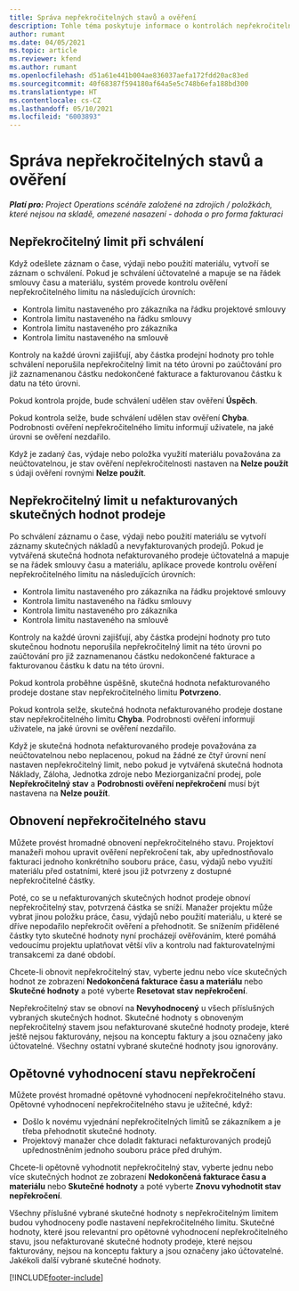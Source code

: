 ```yaml
---
title: Správa nepřekročitelných stavů a ověření
description: Tohle téma poskytuje informace o kontrolách nepřekročitelného limitu prováděných v Project Project.
author: rumant
ms.date: 04/05/2021
ms.topic: article
ms.reviewer: kfend
ms.author: rumant
ms.openlocfilehash: d51a61e441b004ae836037aefa172fdd20ac83ed
ms.sourcegitcommit: 40f68387f594180af64a5e5c748b6efa188bd300
ms.translationtype: HT
ms.contentlocale: cs-CZ
ms.lasthandoff: 05/10/2021
ms.locfileid: "6003893"
---
```

# <a name="manage-not-to-exceed-status-and-validations"></a>Správa nepřekročitelných stavů a ověření 

_**Platí pro:** Project Operations scénáře založené na zdrojích / položkách, které nejsou na skladě, omezené nasazení - dohoda o pro forma fakturaci_

## <a name="not-to-exceed-on-approvals"></a>Nepřekročitelný limit při schválení

Když odešlete záznam o čase, výdaji nebo použití materiálu, vytvoří se záznam o schválení. Pokud je schválení účtovatelné a mapuje se na řádek smlouvy času a materiálu, systém provede kontrolu ověření nepřekročitelného limitu na následujících úrovních:

  - Kontrola limitu nastaveného pro zákazníka na řádku projektové smlouvy
  - Kontrola limitu nastaveného na řádku smlouvy
  - Kontrola limitu nastaveného pro zákazníka
  - Kontrola limitu nastaveného na smlouvě

Kontroly na každé úrovni zajišťují, aby částka prodejní hodnoty pro tohle schválení neporušila nepřekročitelný limit na této úrovni po zaúčtování pro již zaznamenanou částku nedokončené fakturace a fakturovanou částku k datu na této úrovni.

Pokud kontrola projde, bude schválení udělen stav ověření **Úspěch**.

Pokud kontrola selže, bude schválení udělen stav ověření **Chyba**. Podrobnosti ověření nepřekročitelného limitu informují uživatele, na jaké úrovni se ověření nezdařilo.

Když je zadaný čas, výdaje nebo položka využití materiálu považována za neúčtovatelnou, je stav ověření nepřekročitelnosti nastaven na **Nelze použít** s údaji ověření rovnými **Nelze použít**.

## <a name="not-to-exceed-on-unbilled-sales-actuals"></a>Nepřekročitelný limit u nefakturovaných skutečných hodnot prodeje

Po schválení záznamu o čase, výdaji nebo použití materiálu se vytvoří záznamy skutečných nákladů a nevyfakturovaných prodejů. Pokud je vytvářená skutečná hodnota nefakturovaného prodeje účtovatelná a mapuje se na řádek smlouvy času a materiálu, aplikace provede kontrolu ověření nepřekročitelného limitu na následujících úrovních:

  - Kontrola limitu nastaveného pro zákazníka na řádku projektové smlouvy
  - Kontrola limitu nastaveného na řádku smlouvy
  - Kontrola limitu nastaveného pro zákazníka
  - Kontrola limitu nastaveného na smlouvě

Kontroly na každé úrovni zajišťují, aby částka prodejní hodnoty pro tuto skutečnou hodnotu neporušila nepřekročitelný limit na této úrovni po zaúčtování pro již zaznamenanou částku nedokončené fakturace a fakturovanou částku k datu na této úrovni.

Pokud kontrola proběhne úspěšně, skutečná hodnota nefakturovaného prodeje dostane stav nepřekročitelného limitu **Potvrzeno**.

Pokud kontrola selže, skutečná hodnota nefakturovaného prodeje dostane stav nepřekročitelného limitu **Chyba**. Podrobnosti ověření informují uživatele, na jaké úrovni se ověření nezdařilo.

Když je skutečná hodnota nefakturovaného prodeje považována za neúčtovatelnou nebo neplacenou, pokud na žádné ze čtyř úrovní není nastaven nepřekročitelný limit, nebo pokud je vytvářená skutečná hodnota Náklady, Záloha, Jednotka zdroje nebo Meziorganizační prodej, pole **Nepřekročitelný stav** a **Podrobnosti ověření nepřekročení** musí být nastavena na **Nelze použít**.

## <a name="reset-the-not-to-exceed-status"></a>Obnovení nepřekročitelného stavu

Můžete provést hromadné obnovení nepřekročitelného stavu. Projektoví manažeři mohou upravit ověření nepřekročení tak, aby upřednostňovalo fakturaci jednoho konkrétního souboru práce, času, výdajů nebo využití materiálu před ostatními, které jsou již potvrzeny z dostupné nepřekročitelné částky.

Poté, co se u nefakturovaných skutečných hodnot prodeje obnoví nepřekročitelný stav, potvrzená částka se sníží. Manažer projektu může vybrat jinou položku práce, času, výdajů nebo použití materiálu, u které se dříve nepodařilo nepřekročit ověření a přehodnotit. Se snížením přidělené částky tyto skutečné hodnoty nyní procházejí ověřováním, které pomáhá vedoucímu projektu uplatňovat větší vliv a kontrolu nad fakturovatelnými transakcemi za dané období.

Chcete-li obnovit nepřekročitelný stav, vyberte jednu nebo více skutečných hodnot ze zobrazení **Nedokončená fakturace času a materiálu** nebo **Skutečné hodnoty** a poté vyberte **Resetovat stav nepřekročení**.

Nepřekročitelný stav se obnoví na **Nevyhodnocený** u všech příslušných vybraných skutečných hodnot. Skutečné hodnoty s obnoveným nepřekročitelný stavem jsou nefakturované skutečné hodnoty prodeje, které ještě nejsou fakturovány, nejsou na konceptu faktury a jsou označeny jako účtovatelné. Všechny ostatní vybrané skutečné hodnoty jsou ignorovány.

## <a name="reevaluate-not-to-exceed-status"></a>Opětovné vyhodnocení stavu nepřekročení

Můžete provést hromadné opětovné vyhodnocení nepřekročitelného stavu. Opětovné vyhodnocení nepřekročitelného stavu je užitečné, když:

  - Došlo k novému vyjednání nepřekročitelných limitů se zákazníkem a je třeba přehodnotit skutečné hodnoty.
  - Projektový manažer chce doladit fakturaci nefakturovaných prodejů upřednostněním jednoho souboru práce před druhým.

Chcete-li opětovně vyhodnotit nepřekročitelný stav, vyberte jednu nebo více skutečných hodnot ze zobrazení **Nedokončená fakturace času a materiálu** nebo **Skutečné hodnoty** a poté vyberte **Znovu vyhodnotit stav nepřekročení**.

Všechny příslušné vybrané skutečné hodnoty s nepřekročitelným limitem budou vyhodnoceny podle nastavení nepřekročitelného limitu. Skutečné hodnoty, které jsou relevantní pro opětovné vyhodnocení nepřekročitelného stavu, jsou nefakturované skutečné hodnoty prodeje, které nejsou fakturovány, nejsou na konceptu faktury a jsou označeny jako účtovatelné. Jakékoli další vybrané skutečné hodnoty.


[!INCLUDE[footer-include](../../includes/footer-banner.md)]
